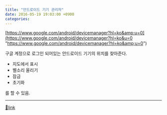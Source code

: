 ```yaml
---
title: "안드로이드 기기 관리자"
date: 2016-05-19 19:03:00 +0900
categories: 
---
```

  

[https://www.google.com/android/devicemanager?hl=ko&amp;u=0](https://www.google.com/android/devicemanager?hl=ko&u=0 "https://www.google.com/android/devicemanager?hl=ko&amp;u=0")  


구글 계정으로 로그인 되어있는 안드로이드 기기의 위치를 찾아준다.

  
- 지도에서 표시
- 벨소리 울리기
- 잠금
- 초기화

를 할 수 있음.





  ***
[🔗link](http://www.mins01.com/mh/tech/read/991)